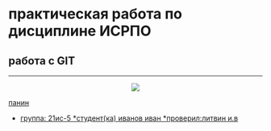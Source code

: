 # практическая работа по дисциплине ИСРПО
## работа с GIT
-----
<p align="center"><img src="https://zooclub.ru/attach/10000/10091.jpg" src= width="300"></p>

<p><a href="https://ru.freepik.com/photos/%D1%81%D0%BE%D0%B1%D0%B0%D0%BA%D0%B8">панин</p> 

* группа: 21ис-5
*студент(ка) иванов иван
*проверил:литвин и.в

